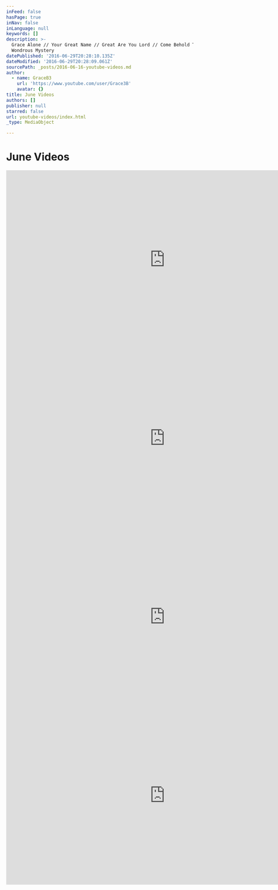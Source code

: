 ```yaml
---
inFeed: false
hasPage: true
inNav: false
inLanguage: null
keywords: []
description: >-
  Grace Alone // Your Great Name // Great Are You Lord // Come Behold The
  Wondrous Mystery
datePublished: '2016-06-29T20:28:10.135Z'
dateModified: '2016-06-29T20:28:09.061Z'
sourcePath: _posts/2016-06-16-youtube-videos.md
author:
  - name: GraceB3
    url: 'https://www.youtube.com/user/Grace3B'
    avatar: {}
title: June Videos
authors: []
publisher: null
starred: false
url: youtube-videos/index.html
_type: MediaObject

---
```

# June Videos

<iframe src="https://cdn.embedly.com/widgets/media.html?src=https%3A%2F%2Fwww.youtube.com%2Fembed%2Fvideoseries%3Flist%3DPL3LjNDUIX9lFuX1gAW6AdHlv8sydqqgR4&amp;url=http%3A%2F%2Fwww.youtube.com%2Fwatch%3Fv%3DcYgtvuf1UlE&amp;image=https%3A%2F%2Fi.ytimg.com%2Fvi%2FcYgtvuf1UlE%2Fhqdefault.jpg&amp;key=b7d04c9b404c499eba89ee7072e1c4f7&amp;type=text%2Fhtml&amp;schema=youtube" width="854" height="480" scrolling="no" frameborder="0" allowfullscreen="" style=""></iframe>

<iframe src="https://cdn.embedly.com/widgets/media.html?src=https%3A%2F%2Fwww.youtube.com%2Fembed%2FXG7dm2op0Po%3Ffeature%3Doembed&amp;url=http%3A%2F%2Fwww.youtube.com%2Fwatch%3Fv%3DXG7dm2op0Po&amp;image=https%3A%2F%2Fi.ytimg.com%2Fvi%2FXG7dm2op0Po%2Fhqdefault.jpg&amp;key=b7d04c9b404c499eba89ee7072e1c4f7&amp;type=text%2Fhtml&amp;schema=youtube" width="854" height="480" scrolling="no" frameborder="0" allowfullscreen="" style=""></iframe>

<iframe src="https://cdn.embedly.com/widgets/media.html?src=https%3A%2F%2Fwww.youtube.com%2Fembed%2FB4-czMWJQPA%3Ffeature%3Doembed&amp;url=http%3A%2F%2Fwww.youtube.com%2Fwatch%3Fv%3DB4-czMWJQPA&amp;image=https%3A%2F%2Fi.ytimg.com%2Fvi%2FB4-czMWJQPA%2Fhqdefault.jpg&amp;key=b7d04c9b404c499eba89ee7072e1c4f7&amp;type=text%2Fhtml&amp;schema=youtube" width="854" height="480" scrolling="no" frameborder="0" allowfullscreen="" style=""></iframe>

<iframe src="https://cdn.embedly.com/widgets/media.html?src=https%3A%2F%2Fwww.youtube.com%2Fembed%2Fgkkzt2vrZ2M%3Ffeature%3Doembed&amp;url=http%3A%2F%2Fwww.youtube.com%2Fwatch%3Fv%3Dgkkzt2vrZ2M&amp;image=https%3A%2F%2Fi.ytimg.com%2Fvi%2Fgkkzt2vrZ2M%2Fhqdefault.jpg&amp;key=b7d04c9b404c499eba89ee7072e1c4f7&amp;type=text%2Fhtml&amp;schema=youtube" width="854" height="480" scrolling="no" frameborder="0" allowfullscreen="" style=""></iframe>